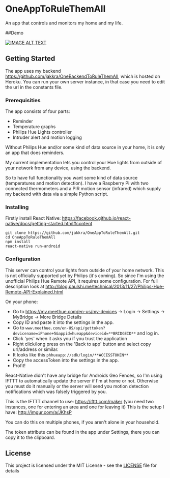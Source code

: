 # OneAppToRuleThemAll

An app that controls and monitors my home and my life.

##Demo

[![IMAGE ALT TEXT](http://img.youtube.com/vi/O_si4gOGGao/0.jpg)](http://www.youtube.com/watch?v=O_si4gOGGao "Video Title")

## Getting Started

The app uses my backend https://github.com/jakkra/OneBackendToRuleThemAll, which is hosted on Heroku. You can run your own server instance, in that case you need to edit the url in the constants file.

### Prerequisities

The app consists of four parts:
- Reminder
- Temperature graphs
- Philips Hue Lights controller
- Intruder alert and motion logging

Without Philips Hue and/or some kind of data source in your home, it is only an app that does reminders.

My current implementation lets you control your Hue lights from outside of your network from any device, using the backend.

So to have full functionality you want some kind of data source (temperatures and motion detection). I have a Raspberry Pi with two connected thermometers and a PIR motion sensor (infrared) which supply my backend with data via a simple Python script.

### Installing

Firstly install React Native: https://facebook.github.io/react-native/docs/getting-started.html#content

```
git clone https://github.com/jakkra/OneAppToRuleThemAll.git
cd OneAppToRuleThemAll
npm install
react-native run-android
```

### Configuration

This server can control your lights from outside of your home network. This is not officially supported yet by Philips (it's coming).
So since I'm using the unofficial Philips Hue Remote API, it requires some configuration.
For full description look at http://blog.paulshi.me/technical/2013/11/27/Philips-Hue-Remote-API-Explained.html

On your phone:
- Go to https://my.meethue.com/en-us/my-devices -> Login -> Settings -> MyBridge -> More Bridge Details
- Copy ID and paste it into the settings in the app.
- Go to ```www.meethue.com/en-US/api/gettoken?devicename=iPhone+5&appid=hueapp&deviceid=**BRIDGEID**``` and log in.
- Click 'yes' when it asks you if you trust the application
- Right click/long press on the 'Back to app' button and select copy url/address or similar.
- It looks like this ```phhueapp://sdk/login/**ACCESSTOKEN**```
- Copy the accessToken into the settings in the app.
- Profit!

React-Native didn't have any bridge for Androids Geo Fences, so I'm using IFTTT to automatically update the server if I'm at home or not.
Otherwise you must do it manually or the server will send you motion detection notifications which was falsely triggered by you.

This is the IFTTT channel to use: https://ifttt.com/maker (you need two instances, one for entering an area and one for leaving it)
This is the setup I have: http://imgur.com/a/JKhsP

You can do this on multiple phones, if you aren't alone in your household.

The token attribute can be found in the app under Settings, there you can copy it to the clipboard.


## License

This project is licensed under the MIT License - see the [LICENSE](LICENSE) file for details
